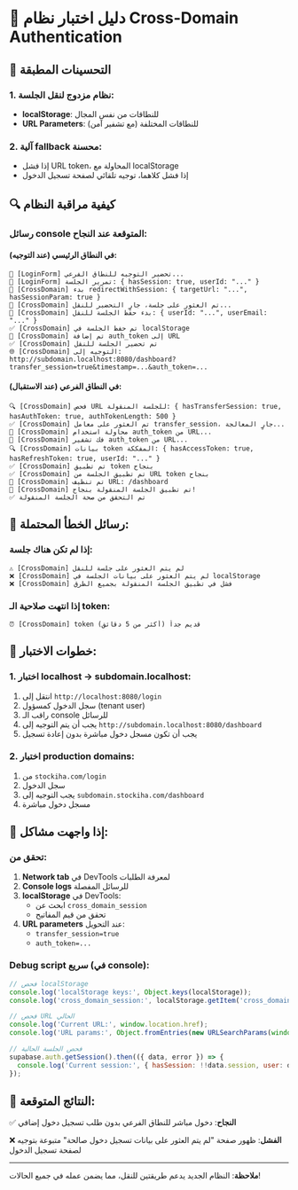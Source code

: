# 🧪 دليل اختبار نظام Cross-Domain Authentication

## 🔧 التحسينات المطبقة

### 1. نظام مزدوج لنقل الجلسة:
- **localStorage**: للنطاقات من نفس المجال  
- **URL Parameters**: للنطاقات المختلفة (مع تشفير آمن)

### 2. آلية fallback محسنة:
- إذا فشل URL token، المحاولة مع localStorage
- إذا فشل كلاهما، توجيه تلقائي لصفحة تسجيل الدخول

## 🔍 كيفية مراقبة النظام

### رسائل console المتوقعة عند النجاح:

#### في النطاق الرئيسي (عند التوجيه):
```
🔄 [LoginForm] تحضير التوجيه للنطاق الفرعي...
🔑 [LoginForm] تمرير الجلسة: { hasSession: true, userId: "..." }
🚀 [CrossDomain] بدء redirectWithSession: { targetUrl: "...", hasSessionParam: true }
💾 [CrossDomain] تم العثور على جلسة، جارٍ التحضير للنقل...
💾 [CrossDomain] بدء حفظ الجلسة للنقل: { userId: "...", userEmail: "..." }
✅ [CrossDomain] تم حفظ الجلسة في localStorage
🔐 [CrossDomain] تم إضافة auth_token إلى URL
✅ [CrossDomain] تم تحضير الجلسة للنقل
🌐 [CrossDomain] التوجيه إلى: http://subdomain.localhost:8080/dashboard?transfer_session=true&timestamp=...&auth_token=...
```

#### في النطاق الفرعي (عند الاستقبال):
```
🔍 [CrossDomain] فحص URL للجلسة المنقولة: { hasTransferSession: true, hasAuthToken: true, authTokenLength: 500 }
✅ [CrossDomain] تم العثور على معامل transfer_session، جارٍ المعالجة...
🔐 [CrossDomain] محاولة استخدام auth_token من URL...
🔐 [CrossDomain] فك تشفير auth_token من URL...
🔍 [CrossDomain] بيانات token المفككة: { hasAccessToken: true, hasRefreshToken: true, userId: "..." }
✅ [CrossDomain] تم تطبيق token بنجاح
✅ [CrossDomain] تم تطبيق الجلسة من URL token بنجاح
🧹 [CrossDomain] تم تنظيف URL: /dashboard
🎉 [CrossDomain] تم تطبيق الجلسة المنقولة بنجاح!
✅ تم التحقق من صحة الجلسة المنقولة
```

## 🚨 رسائل الخطأ المحتملة:

### إذا لم تكن هناك جلسة:
```
⚠️ [CrossDomain] لم يتم العثور على جلسة للنقل
❌ [CrossDomain] لم يتم العثور على بيانات الجلسة في localStorage
❌ [CrossDomain] فشل في تطبيق الجلسة المنقولة بجميع الطرق
```

### إذا انتهت صلاحية الـ token:
```
⏰ [CrossDomain] token قديم جداً (أكثر من 5 دقائق)
```

## 🧪 خطوات الاختبار:

### 1. اختبار localhost → subdomain.localhost:
1. انتقل إلى `http://localhost:8080/login`
2. سجل الدخول كمسؤول (tenant user)
3. راقب الـ console للرسائل
4. يجب أن يتم التوجيه إلى `http://subdomain.localhost:8080/dashboard`
5. يجب أن تكون مسجل دخول مباشرة بدون إعادة تسجيل

### 2. اختبار production domains:
1. من `stockiha.com/login`
2. سجل الدخول
3. يجب التوجيه إلى `subdomain.stockiha.com/dashboard`
4. مسجل دخول مباشرة

## 🔧 إذا واجهت مشاكل:

### تحقق من:
1. **Network tab** في DevTools لمعرفة الطلبات
2. **Console logs** للرسائل المفصلة
3. **localStorage** في DevTools:
   - ابحث عن `cross_domain_session`
   - تحقق من قيم المفاتيح
4. **URL parameters** عند التحويل:
   - `transfer_session=true`
   - `auth_token=...`

### Debug script سريع (في console):
```javascript
// فحص localStorage
console.log('localStorage keys:', Object.keys(localStorage));
console.log('cross_domain_session:', localStorage.getItem('cross_domain_session'));

// فحص URL الحالي
console.log('Current URL:', window.location.href);
console.log('URL params:', Object.fromEntries(new URLSearchParams(window.location.search)));

// فحص الجلسة الحالية
supabase.auth.getSession().then(({ data, error }) => {
  console.log('Current session:', { hasSession: !!data.session, user: data.session?.user?.email });
});
```

## 🎯 النتائج المتوقعة:

✅ **النجاح**: دخول مباشر للنطاق الفرعي بدون طلب تسجيل دخول إضافي

❌ **الفشل**: ظهور صفحة "لم يتم العثور على بيانات تسجيل دخول صالحة" متبوعة بتوجيه لصفحة تسجيل الدخول

---

**ملاحظة**: النظام الجديد يدعم طريقتين للنقل، مما يضمن عمله في جميع الحالات! 